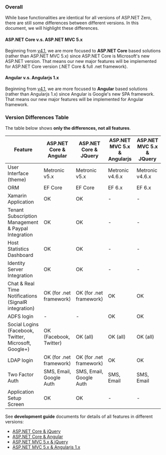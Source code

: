 ### Overall

While base functionalities are identical for all versions of ASP.NET
Zero, there are still some differences between different versions. In
this document, we will highlight these differences.

#### ASP.NET Core v.s. ASP.NET MVC 5.x

Beginning from [v4.1](Change-Logs.md), we are more focused to
**ASP.NET Core** based solutions (rather than ASP.NET MVC 5.x) since
ASP.NET Core is Microsoft's new ASP.NET version. That means our new
major features will be implemented for ASP.NET Core version (.NET Core &
full .net framework).

#### Angular v.s. Angularjs 1.x

Beginning from [v4.1](Change-Logs.md), we are more focused to
**Angular** based solutions (rather than Angularjs 1.x) since Angular is
Google's new SPA framework. That means our new major features will be
implemented for Angular framework.

### Version Differences Table

The table below shows **only the differences, not all features**.

| Feature                                  | ASP.NET Core & Angular  | ASP.NET Core & JQuery   | ASP.NET MVC 5.x & Angularjs | ASP.NET MVC 5.x & JQuery |
| ---------------------------------------- | ----------------------- | ----------------------- | --------------------------- | ------------------------ |
| User Interface (theme)                   | Metronic v5.x           | Metronic v5.x           | Metronic v4.6.x             | Metronic v4.6.x          |
| ORM                                      | EF Core                 | EF Core                 | EF 6.x                      | EF 6.x                   |
| Xamarin Application                      | OK                      | OK                      | -                           | -                        |
| Tenant Subscription Management & Paypal Integration | OK                      | OK                      | -                           | -                        |
| Host Statistics Dashboard                | OK                      | OK                      | -                           | -                        |
| Identity Server Integration              | OK                      | OK                      | -                           | -                        |
| Chat & Real Time Notifications (SignalR integration) | OK (for .net framework) | OK (for .net framework) | OK                          | OK                       |
| ADFS login                               | -                       | -                       | OK                          | OK                       |
| Social Logins (Facebook, Twitter, Microsoft, Google+) | OK (Facebook, Twitter)  | OK (all)                | OK (all)                    | OK (all)                 |
| LDAP login                               | OK (for .net framework) | OK (for .net framework) | OK                          | OK                       |
| Two Factor Auth                          | SMS, Email, Google Auth | SMS, Email, Google Auth | SMS, Email                  | SMS, Email               |
| Application Setup Screen                 | OK                      | OK                      | -                           | -                        |


See **development guide** documents for details of all features in
different versions:

-   [ASP.NET Core & jQuery](Development-Guide-Core.md)
-   [ASP.NET Core & Angular](Development-Guide-Angular.md)
-   [ASP.NET MVC 5.x & jQuery](Development-Guide-Mvc-Angularjs.md)
-   [ASP.NET MVC 5.x & Angularjs 1.x](Development-Guide-Mvc-Angularjs.md)

